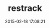 ---
layout: post
title:  "restrack"
repo:   "stjohncj/RESTRack"
date:   2015-02-18 17:08:21
gemurl: http://github.com/stjohncj/RESTRack
---